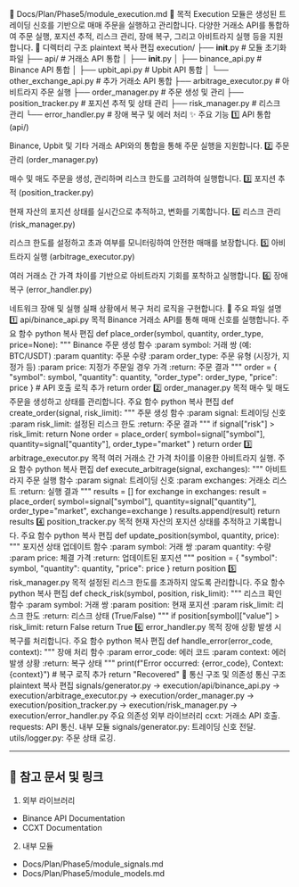 📁 Docs/Plan/Phase5/module_execution.md
📌 목적
Execution 모듈은 생성된 트레이딩 신호를 기반으로 매매 주문을 실행하고 관리합니다.
다양한 거래소 API를 통합하여 주문 실행, 포지션 추적, 리스크 관리, 장애 복구, 그리고 아비트라지 실행 등을 지원합니다.
📁 디렉터리 구조
plaintext
복사
편집
execution/
├── __init__.py              # 모듈 초기화 파일
├── api/                     # 거래소 API 통합
│   ├── __init__.py
│   ├── binance_api.py       # Binance API 통합
│   ├── upbit_api.py         # Upbit API 통합
│   └── other_exchange_api.py # 추가 거래소 API 통합
├── arbitrage_executor.py    # 아비트라지 주문 실행
├── order_manager.py         # 주문 생성 및 관리
├── position_tracker.py      # 포지션 추적 및 상태 관리
├── risk_manager.py          # 리스크 관리
└── error_handler.py         # 장애 복구 및 에러 처리
✨ 주요 기능
1️⃣ API 통합 (api/)

Binance, Upbit 및 기타 거래소 API와의 통합을 통해 주문 실행을 지원합니다.
2️⃣ 주문 관리 (order_manager.py)

매수 및 매도 주문을 생성, 관리하며 리스크 한도를 고려하여 실행합니다.
3️⃣ 포지션 추적 (position_tracker.py)

현재 자산의 포지션 상태를 실시간으로 추적하고, 변화를 기록합니다.
4️⃣ 리스크 관리 (risk_manager.py)

리스크 한도를 설정하고 초과 여부를 모니터링하여 안전한 매매를 보장합니다.
5️⃣ 아비트라지 실행 (arbitrage_executor.py)

여러 거래소 간 가격 차이를 기반으로 아비트라지 기회를 포착하고 실행합니다.
6️⃣ 장애 복구 (error_handler.py)

네트워크 장애 및 실행 실패 상황에서 복구 처리 로직을 구현합니다.
📄 주요 파일 설명
1️⃣ api/binance_api.py
목적
Binance 거래소 API를 통해 매매 신호를 실행합니다.
주요 함수
python
복사
편집
def place_order(symbol, quantity, order_type, price=None):
    """
    Binance 주문 생성 함수
    :param symbol: 거래 쌍 (예: BTC/USDT)
    :param quantity: 주문 수량
    :param order_type: 주문 유형 (시장가, 지정가 등)
    :param price: 지정가 주문일 경우 가격
    :return: 주문 결과
    """
    order = {
        "symbol": symbol,
        "quantity": quantity,
        "order_type": order_type,
        "price": price
    }
    # API 호출 로직 추가
    return order
2️⃣ order_manager.py
목적
매수 및 매도 주문을 생성하고 상태를 관리합니다.
주요 함수
python
복사
편집
def create_order(signal, risk_limit):
    """
    주문 생성 함수
    :param signal: 트레이딩 신호
    :param risk_limit: 설정된 리스크 한도
    :return: 주문 결과
    """
    if signal["risk"] > risk_limit:
        return None
    order = place_order(
        symbol=signal["symbol"],
        quantity=signal["quantity"],
        order_type="market"
    )
    return order
3️⃣ arbitrage_executor.py
목적
여러 거래소 간 가격 차이를 이용한 아비트라지 실행.
주요 함수
python
복사
편집
def execute_arbitrage(signal, exchanges):
    """
    아비트라지 주문 실행 함수
    :param signal: 트레이딩 신호
    :param exchanges: 거래소 리스트
    :return: 실행 결과
    """
    results = []
    for exchange in exchanges:
        result = place_order(
            symbol=signal["symbol"],
            quantity=signal["quantity"],
            order_type="market",
            exchange=exchange
        )
        results.append(result)
    return results
4️⃣ position_tracker.py
목적
현재 자산의 포지션 상태를 추적하고 기록합니다.
주요 함수
python
복사
편집
def update_position(symbol, quantity, price):
    """
    포지션 상태 업데이트 함수
    :param symbol: 거래 쌍
    :param quantity: 수량
    :param price: 체결 가격
    :return: 업데이트된 포지션
    """
    position = {
        "symbol": symbol,
        "quantity": quantity,
        "price": price
    }
    return position
5️⃣ risk_manager.py
목적
설정된 리스크 한도를 초과하지 않도록 관리합니다.
주요 함수
python
복사
편집
def check_risk(symbol, position, risk_limit):
    """
    리스크 확인 함수
    :param symbol: 거래 쌍
    :param position: 현재 포지션
    :param risk_limit: 리스크 한도
    :return: 리스크 상태 (True/False)
    """
    if position[symbol]["value"] > risk_limit:
        return False
    return True
6️⃣ error_handler.py
목적
장애 상황 발생 시 복구를 처리합니다.
주요 함수
python
복사
편집
def handle_error(error_code, context):
    """
    장애 처리 함수
    :param error_code: 에러 코드
    :param context: 에러 발생 상황
    :return: 복구 상태
    """
    print(f"Error occurred: {error_code}, Context: {context}")
    # 복구 로직 추가
    return "Recovered"
🔗 통신 구조 및 의존성
통신 구조
plaintext
복사
편집
signals/generator.py → execution/api/binance_api.py → execution/arbitrage_executor.py → execution/order_manager.py → execution/position_tracker.py → execution/risk_manager.py → execution/error_handler.py
주요 의존성
외부 라이브러리
ccxt: 거래소 API 호출.
requests: API 통신.
내부 모듈
signals/generator.py: 트레이딩 신호 전달.
utils/logger.py: 주문 상태 로깅.

---

## 📘 참고 문서 및 링크
1. 외부 라이브러리
  - Binance API Documentation
  - CCXT Documentation
2. 내부 모듈
  - Docs/Plan/Phase5/module_signals.md
  - Docs/Plan/Phase5/module_models.md
